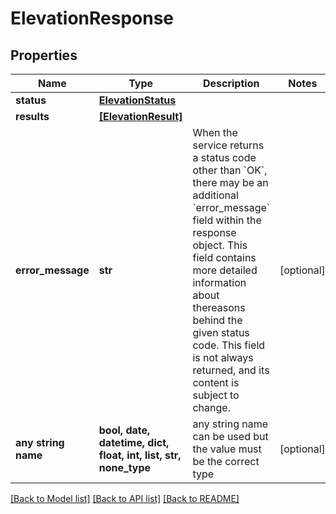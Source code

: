 # ElevationResponse


## Properties
Name | Type | Description | Notes
------------ | ------------- | ------------- | -------------
**status** | [**ElevationStatus**](ElevationStatus.md) |  | 
**results** | [**[ElevationResult]**](ElevationResult.md) |  | 
**error_message** | **str** | When the service returns a status code other than &#x60;OK&#x60;, there may be an additional &#x60;error_message&#x60; field within the response object. This field contains more detailed information about thereasons behind the given status code. This field is not always returned, and its content is subject to change.  | [optional] 
**any string name** | **bool, date, datetime, dict, float, int, list, str, none_type** | any string name can be used but the value must be the correct type | [optional]

[[Back to Model list]](../README.md#documentation-for-models) [[Back to API list]](../README.md#documentation-for-api-endpoints) [[Back to README]](../README.md)


